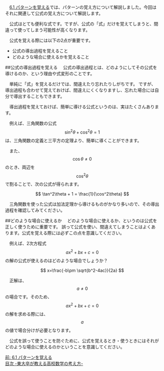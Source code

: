 <!--
6.2 公式を覚える -東大卒が教える高校数学の考え方-
-->
　[6.1 パターンを覚える](http://tarukosu.hatenablog.com/entry/2016/09/24/093143)では、パターンの覚え方について解説しました。今回はそれに関連して公式の覚え方について解説します。

　公式はとても便利な式です。ですが、公式の「式」だけを覚えてしまうと、間違って使ってしまう可能性が高くなります。

　公式を覚える際には以下の2点が重要です。

- 公式の導出過程を覚えること
- どのような場合に使えるかを覚えること

##公式の導出過程を覚える
　公式の導出過程とは、どのようにしてその公式を導けるのか、という理由や式変形のことです。

　単純に「式」を覚えるだけでは、間違えたり忘れたりしがちです。
ですが、導出過程も合わせて覚えておけば、間違えにくくなりますし、忘れた場合には自分で導出することもできます。

　導出過程を覚えておけば、簡単に導ける公式というのは、実はたくさんあります。

　例えば、三角関数の公式
$$
\sin^2\theta + \cos^2\theta = 1
$$
は、三角関数の定義と三平方の定理より、簡単に導くことができます。

　また、$$\cos\theta \neq 0$$ のとき、両辺を$$\cos^2\theta$$で割ることで、次の公式が得られます。

$$
\tan^2\theta + 1 = \frac{1}{\cos^2\theta}
$$

　三角関数を使った公式は加法定理から導けるものがかなり多いので、その導出過程を確認してみてください。

##どのような場合に使えるか
　どのような場合に使えるか、というのは公式を正しく使うために重要です。
誤って公式を使い、間違えてしまうことはよくあります。公式を覚える際には必ずこの点を意識してください。

　例えば、2次方程式 $$ax^2 + bx + c = 0$$ の解の公式が使えるのはどのような場合でしょうか？

$$
x=\frac{-b\pm \sqrt{b^2-4ac}}{2a}
$$

　正解は、$$a \neq 0$$ の場合です。そのため、
$$
ax^2 + bx + c = 0
$$
の解を求める際には、$$a$$ の値で場合分けが必要となります。

　公式を誤って使うことを防ぐために、公式を覚えるとき・使うときにはそれがどのような場合に使えるのかということを意識してください。

[前: 6.1 パターンを覚える](http://tarukosu.hatenablog.com/entry/2016/09/24/093143)       
[目次 -東大卒が教える高校数学の考え方-](http://tarukosu.hatenablog.com/entry/2016/07/08/123511)  

